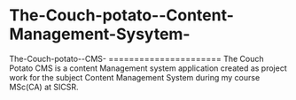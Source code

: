 The-Couch-potato--Content-Management-Sysytem-
=============================================

The-Couch-potato--CMS- ======================  The Couch Potato CMS is a content Management system application created as project work for the subject Content Management System during my course MSc(CA) at SICSR.